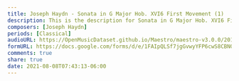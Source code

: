 ```yaml
---
title: Joseph Haydn - Sonata in G Major Hob. XVI6 First Movement (1)
description: This is the description for Sonata in G Major Hob. XVI6 First Movement by Joseph Haydn
composers: [Joseph Haydn]
periods: [Classical]
audioURL: https://OpenMusicDataset.github.io/Maestro/maestro-v3.0.0/2011/MIDI-Unprocessed_05_R1_2011_MID--AUDIO_R1-D2_10_Track10_wav.midi
formURL: https://docs.google.com/forms/d/e/1FAIpQLSf7jgGvwyYFP6cwS8CBNQ5iEXMqq3XtdEhiylJm9JofgaoVeQ/viewform
comments: true
share: true
date: 2021-08-08T07:43:13-06:00
---
```

